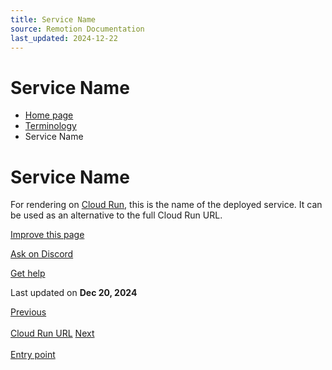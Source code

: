 ```yaml
---
title: Service Name
source: Remotion Documentation
last_updated: 2024-12-22
---
```


# Service Name

- [Home page](/)
- [Terminology](/docs/terminology)
- Service Name

# Service Name

For rendering on [Cloud Run](/docs/cloudrun), this is the name of the deployed service. It can be used as an alternative to the full Cloud Run URL.

[Improve this page](https://github.com/remotion-dev/remotion/edit/main/packages/docs/docs/terminology/service-name.mdx)

[Ask on Discord](https://remotion.dev/discord)

[Get help](/docs/get-help)

Last updated on **Dec 20, 2024**

[Previous\
\
Cloud Run URL](/docs/terminology/cloud-run-url) [Next\
\
Entry point](/docs/terminology/entry-point)
